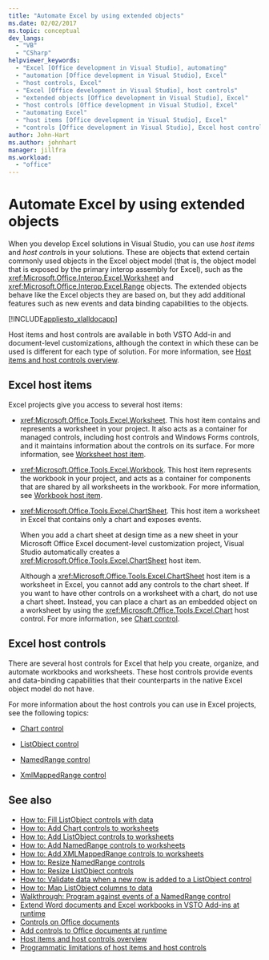 ```yaml
---
title: "Automate Excel by using extended objects"
ms.date: 02/02/2017
ms.topic: conceptual
dev_langs:
  - "VB"
  - "CSharp"
helpviewer_keywords:
  - "Excel [Office development in Visual Studio], automating"
  - "automation [Office development in Visual Studio], Excel"
  - "host controls, Excel"
  - "Excel [Office development in Visual Studio], host controls"
  - "extended objects [Office development in Visual Studio], Excel"
  - "host controls [Office development in Visual Studio], Excel"
  - "automating Excel"
  - "host items [Office development in Visual Studio], Excel"
  - "controls [Office development in Visual Studio], Excel host controls"
author: John-Hart
ms.author: johnhart
manager: jillfra
ms.workload:
  - "office"
---
```

# Automate Excel by using extended objects
  When you develop Excel solutions in Visual Studio, you can use *host items* and *host control*s in your solutions. These are objects that extend certain commonly used objects in the Excel object model (that is, the object model that is exposed by the primary interop assembly for Excel), such as the <xref:Microsoft.Office.Interop.Excel.Worksheet> and <xref:Microsoft.Office.Interop.Excel.Range> objects. The extended objects behave like the Excel objects they are based on, but they add additional features such as new events and data binding capabilities to the objects.

 [!INCLUDE[appliesto_xlalldocapp](../vsto/includes/appliesto-xlalldocapp-md.md)]

 Host items and host controls are available in both VSTO Add-in and document-level customizations, although the context in which these can be used is different for each type of solution. For more information, see [Host items and host controls overview](../vsto/host-items-and-host-controls-overview.md).

## Excel host items
 Excel projects give you access to several host items:

-   <xref:Microsoft.Office.Tools.Excel.Worksheet>. This host item contains and represents a worksheet in your project. It also acts as a container for managed controls, including host controls and Windows Forms controls, and it maintains information about the controls on its surface. For more information, see [Worksheet host item](../vsto/worksheet-host-item.md).

-   <xref:Microsoft.Office.Tools.Excel.Workbook>. This host item represents the workbook in your project, and acts as a container for components that are shared by all worksheets in the workbook. For more information, see [Workbook host item](../vsto/workbook-host-item.md).

-   <xref:Microsoft.Office.Tools.Excel.ChartSheet>. This host item a worksheet in Excel that contains only a chart and exposes events.

     When you add a chart sheet at design time as a new sheet in your Microsoft Office Excel document-level customization project, Visual Studio automatically creates a <xref:Microsoft.Office.Tools.Excel.ChartSheet> host item.

     Although a <xref:Microsoft.Office.Tools.Excel.ChartSheet> host item is a worksheet in Excel, you cannot add any controls to the chart sheet. If you want to have other controls on a worksheet with a chart, do not use a chart sheet. Instead, you can place a chart as an embedded object on a worksheet by using the <xref:Microsoft.Office.Tools.Excel.Chart> host control. For more information, see [Chart control](../vsto/chart-control.md).

## Excel host controls
 There are several host controls for Excel that help you create, organize, and automate workbooks and worksheets. These host controls provide events and data-binding capabilities that their counterparts in the native Excel object model do not have.

 For more information about the host controls you can use in Excel projects, see the following topics:

-   [Chart control](../vsto/chart-control.md)

-   [ListObject control](../vsto/listobject-control.md)

-   [NamedRange control](../vsto/namedrange-control.md)

-   [XmlMappedRange control](../vsto/xmlmappedrange-control.md)

## See also
- [How to: Fill ListObject controls with data](../vsto/how-to-fill-listobject-controls-with-data.md)
- [How to: Add Chart controls to worksheets](../vsto/how-to-add-chart-controls-to-worksheets.md)
- [How to: Add ListObject controls to worksheets](../vsto/how-to-add-listobject-controls-to-worksheets.md)
- [How to: Add NamedRange controls to worksheets](../vsto/how-to-add-namedrange-controls-to-worksheets.md)
- [How to: Add XMLMappedRange controls to worksheets](../vsto/how-to-add-xmlmappedrange-controls-to-worksheets.md)
- [How to: Resize NamedRange controls](../vsto/how-to-resize-namedrange-controls.md)
- [How to: Resize ListObject controls](../vsto/how-to-resize-listobject-controls.md)
- [How to: Validate data when a new row is added to a ListObject control](../vsto/how-to-validate-data-when-a-new-row-is-added-to-a-listobject-control.md)
- [How to: Map ListObject columns to data](../vsto/how-to-map-listobject-columns-to-data.md)
- [Walkthrough: Program against events of a NamedRange control](../vsto/walkthrough-programming-against-events-of-a-namedrange-control.md)
- [Extend Word documents and Excel workbooks in VSTO Add-ins at runtime](../vsto/extending-word-documents-and-excel-workbooks-in-vsto-add-ins-at-run-time.md)
- [Controls on Office documents](../vsto/controls-on-office-documents.md)
- [Add controls to Office documents at runtime](../vsto/adding-controls-to-office-documents-at-run-time.md)
- [Host items and host controls overview](../vsto/host-items-and-host-controls-overview.md)
- [Programmatic limitations of host items and host controls](../vsto/programmatic-limitations-of-host-items-and-host-controls.md)
